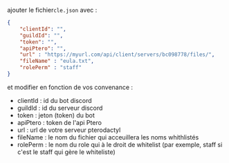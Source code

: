 ﻿ajouter le fichier`cle.json` avec :
```json
{
    "clientId": "",
    "guildId": "",
    "token": "", 
    "apiPtero": "",
    "url" : "https://myurl.com/api/client/servers/bc098778/files/",
    "fileName" : "eula.txt",
    "rolePerm" : "staff"
}
```

et modifier en fonction de vos convenance :

- clientId : id du bot discord
- guildId : id du serveur discord
- token : jeton (token) du bot
- apiPtero : token de l'api Ptero
- url : url de votre serveur pterodactyl
- fileName : le nom du fichier qui acceuillera les noms whithlistés
- rolePerm : le nom du role qui à le droit de whitelist (par exemple, staff si c'est le staff qui gère le whiteliste)
